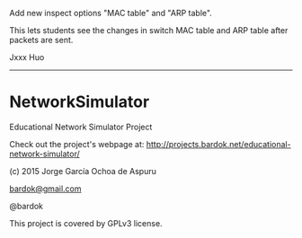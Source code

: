 
Add new inspect options "MAC table" and "ARP table". 

This lets students see the changes in switch MAC table and ARP table after packets are sent.

Jxxx Huo

----------------------------------------------------------------

# NetworkSimulator
Educational Network Simulator Project

Check out the project's webpage at: http://projects.bardok.net/educational-network-simulator/

(c) 2015 Jorge García Ochoa de Aspuru

bardok@gmail.com

@bardok

This project is covered by GPLv3 license.
